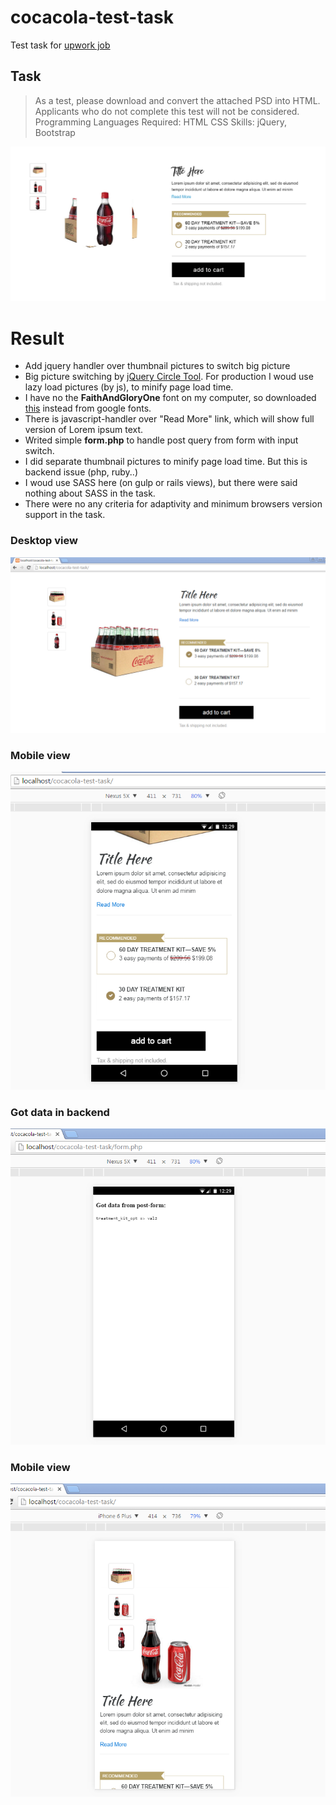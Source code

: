 # cocacola-test-task
Test task for [upwork job](https://www.upwork.com/jobs/Front-End-Developer-HTML-CSS-Bootstrap_~01f5a21c0ce0001f89?source=rss)

## Task
> As a test, please download and convert the attached PSD into HTML.
> Applicants who do not complete this test will not be considered.
> Programming Languages Required: HTML CSS
> Skills: jQuery, Bootstrap

![design preview](design.png)


# Result

* Add jquery handler over thumbnail pictures to switch big picture
* Big picture switching by [jQuery Circle Tool](https://github.com/malsup/cycle2.git). For production I woud use lazy load pictures (by js), to minify page load time.
* I have no the **FaithAndGloryOne** font on my computer, so downloaded [this](https://www.google.com/fonts/specimen/Kaushan+Script) instead from google fonts.
* There is javascript-handler over "Read More" link, which will show full version of Lorem ipsum text.
* Writed simple **form.php** to handle post query from form with input switch.
* I did separate thumbnail pictures to minify page load time. But this is backend issue (php, ruby..)
* I woud use SASS here (on gulp or rails views), but there were said nothing about SASS in the task.
* There were no any criteria for adaptivity and minimum browsers version support in the task.

### Desktop view
![prev1](result-preview1.png)

### Mobile view
![prev2](result-preview2.png)

### Got data in backend
![prev3](result-preview3.png)

### Mobile view
![prev4](result-preview4.png)
